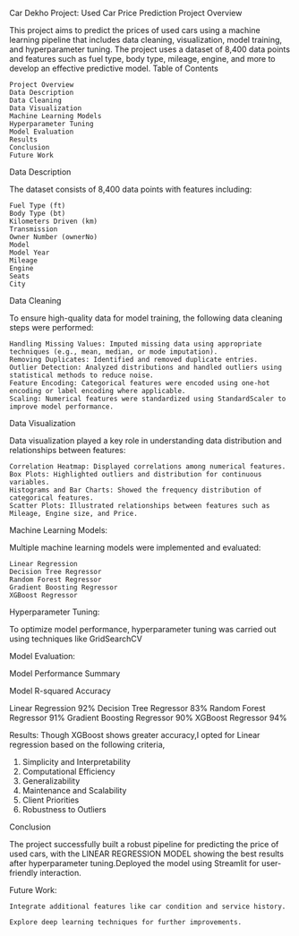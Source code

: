 Car Dekho Project: Used Car Price Prediction
Project Overview

This project aims to predict the prices of used cars using a machine learning pipeline that includes data cleaning, visualization, model training, and hyperparameter tuning. The project uses a dataset of 8,400 data points and features such as fuel type, body type, mileage, engine, and more to develop an effective predictive model.
Table of Contents

    Project Overview
    Data Description
    Data Cleaning
    Data Visualization
    Machine Learning Models
    Hyperparameter Tuning
    Model Evaluation
    Results
    Conclusion
    Future Work

Data Description

The dataset consists of 8,400 data points with features including:

    Fuel Type (ft)
    Body Type (bt)
    Kilometers Driven (km)
    Transmission
    Owner Number (ownerNo)
    Model
    Model Year
    Mileage
    Engine
    Seats
    City

Data Cleaning

To ensure high-quality data for model training, the following data cleaning steps were performed:

    Handling Missing Values: Imputed missing data using appropriate techniques (e.g., mean, median, or mode imputation).
    Removing Duplicates: Identified and removed duplicate entries.
    Outlier Detection: Analyzed distributions and handled outliers using statistical methods to reduce noise.
    Feature Encoding: Categorical features were encoded using one-hot encoding or label encoding where applicable.
    Scaling: Numerical features were standardized using StandardScaler to improve model performance.

Data Visualization

Data visualization played a key role in understanding data distribution and relationships between features:

    Correlation Heatmap: Displayed correlations among numerical features.
    Box Plots: Highlighted outliers and distribution for continuous variables.
    Histograms and Bar Charts: Showed the frequency distribution of categorical features.
    Scatter Plots: Illustrated relationships between features such as Mileage, Engine size, and Price.

Machine Learning Models:

Multiple machine learning models were implemented and evaluated:

    Linear Regression
    Decision Tree Regressor
    Random Forest Regressor
    Gradient Boosting Regressor
    XGBoost Regressor

Hyperparameter Tuning:

To optimize model performance, hyperparameter tuning was carried out using techniques like GridSearchCV

Model Evaluation:

Model Performance Summary

Model	R-squared Accuracy

Linear Regression	92%
Decision Tree Regressor	83%
Random Forest Regressor	91%
Gradient Boosting Regressor	90%
XGBoost Regressor	94%

Results: 
Though XGBoost shows greater accuracy,I opted for Linear regression based on the following criteria,

1. Simplicity and Interpretability
2. Computational Efficiency
3. Generalizability
4. Maintenance and Scalability
5. Client Priorities
6. Robustness to Outliers
    

Conclusion

The project successfully built a robust pipeline for predicting the price of used cars, with the LINEAR REGRESSION MODEL showing the best results after hyperparameter tuning.Deployed the model using Streamlit for user-friendly interaction.

Future Work:

    Integrate additional features like car condition and service history.
    
    Explore deep learning techniques for further improvements.
